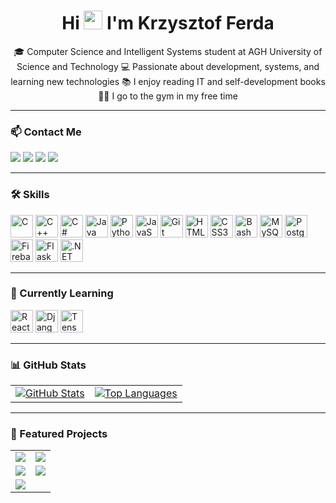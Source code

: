 <h1 align="center">
  Hi <img src="https://user-images.githubusercontent.com/18350557/176309783-0785949b-9127-417c-8b55-ab5a4333674e.gif" width="30" /> I'm Krzysztof Ferda
</h1>

<p align="center">
🎓 Computer Science and Intelligent Systems student at AGH University of Science and Technology  
💻 Passionate about development, systems, and learning new technologies  
📚 I enjoy reading IT and self-development books  
🏋️‍♂️ I go to the gym in my free time  
</p>

---

### 📫 Contact Me

<p align="left">
  <a href="mailto:krzysztof.ferda@gmail.com"><img src="https://img.shields.io/badge/Email-krzysztof.ferda@gmail.com-blue?style=flat&logo=gmail" /></a>
  <a href="https://www.linkedin.com/in/krzysztof-ferda-6579b8339"><img src="https://img.shields.io/badge/LinkedIn-blue?style=flat&logo=linkedin" /></a>
  <a href="https://github.com/Vexer89"><img src="https://img.shields.io/badge/GitHub-black?style=flat&logo=github" /></a>
  <a href="https://www.facebook.com/krzysztof.ferda.5"><img src="https://img.shields.io/badge/Facebook-1877F2?style=flat&logo=facebook&logoColor=white" /></a>
</p>

---

### 🛠️ Skills

<p align="left">
  <img src="https://raw.githubusercontent.com/danielcranney/readme-generator/main/public/icons/skills/c-colored.svg" width="36" height="36" alt="C" />
  <img src="https://raw.githubusercontent.com/danielcranney/readme-generator/main/public/icons/skills/cplusplus-colored.svg" width="36" height="36" alt="C++" />
  <img src="https://raw.githubusercontent.com/danielcranney/readme-generator/main/public/icons/skills/csharp-colored.svg" width="36" height="36" alt="C#" />
  <img src="https://raw.githubusercontent.com/danielcranney/readme-generator/main/public/icons/skills/java-colored.svg" width="36" height="36" alt="Java" />
  <img src="https://raw.githubusercontent.com/danielcranney/readme-generator/main/public/icons/skills/python-colored.svg" width="36" height="36" alt="Python" />
  <img src="https://raw.githubusercontent.com/danielcranney/readme-generator/main/public/icons/skills/javascript-colored.svg" width="36" height="36" alt="JavaScript" />
  <img src="https://raw.githubusercontent.com/danielcranney/readme-generator/main/public/icons/skills/git-colored.svg" width="36" height="36" alt="Git" />
  <img src="https://raw.githubusercontent.com/danielcranney/readme-generator/main/public/icons/skills/html5-colored.svg" width="36" height="36" alt="HTML5" />
  <img src="https://raw.githubusercontent.com/danielcranney/readme-generator/main/public/icons/skills/css3-colored.svg" width="36" height="36" alt="CSS3" />
  <img src="https://raw.githubusercontent.com/danielcranney/readme-generator/main/public/icons/skills/gnubash.svg" width="36" height="36" alt="Bash" />
  <img src="https://raw.githubusercontent.com/danielcranney/readme-generator/main/public/icons/skills/mysql-colored.svg" width="36" height="36" alt="MySQL" />
  <img src="https://raw.githubusercontent.com/danielcranney/readme-generator/main/public/icons/skills/postgresql-colored.svg" width="36" height="36" alt="PostgreSQL" />
  <img src="https://raw.githubusercontent.com/danielcranney/readme-generator/main/public/icons/skills/firebase-colored.svg" width="36" height="36" alt="Firebase" />
  <img src="https://raw.githubusercontent.com/danielcranney/readme-generator/main/public/icons/skills/flask-colored.svg" width="36" height="36" alt="Flask" />
  <img src="https://raw.githubusercontent.com/danielcranney/readme-generator/main/public/icons/skills/dot-net-colored.svg" width="36" height="36" alt=".NET" />
</p>

---

### 🌱 Currently Learning

<p align="left">
  <img src="https://raw.githubusercontent.com/danielcranney/readme-generator/main/public/icons/skills/react-colored.svg" width="36" height="36" alt="React" />
  <img src="https://raw.githubusercontent.com/danielcranney/readme-generator/main/public/icons/skills/django-colored.svg" width="36" height="36" alt="Django" />
  <img src="https://raw.githubusercontent.com/danielcranney/readme-generator/main/public/icons/skills/tensorflow-colored.svg" width="36" height="36" alt="TensorFlow" />
</p>

---

### 📊 GitHub Stats

<table>
  <tr>
    <td>
      <a href="http://www.github.com/Vexer89">
        <img src="https://github-readme-stats.vercel.app/api?username=Vexer89&show_icons=true&count_private=true&title_color=0891b2&text_color=ffffff&icon_color=0891b2&bg_color=1c1917&hide_border=true" alt="GitHub Stats" />
      </a>
    </td>
    <td>
      <a href="http://www.github.com/Vexer89">
        <img src="https://github-readme-stats.vercel.app/api/top-langs/?username=Vexer89&langs_count=10&title_color=0891b2&text_color=ffffff&icon_color=0891b2&bg_color=1c1917&hide_border=true&locale=en&custom_title=Top%20Languages" alt="Top Languages" />
      </a>
    </td>
  </tr>
</table>

---

### 📁 Featured Projects

<table>
  <tr>
    <td>
      <a href="https://github.com/Vexer89/TKiK-2024-AGH">
        <img src="https://github-readme-stats.vercel.app/api/pin/?username=Vexer89&repo=TKiK-2024-AGH&title_color=0891b2&text_color=ffffff&icon_color=0891b2&bg_color=1c1917&hide_border=true" />
      </a>
    </td>
    <td>
      <a href="https://github.com/Vexer89/SSD-Drone_Simulation">
        <img src="https://github-readme-stats.vercel.app/api/pin/?username=Vexer89&repo=SSD-Drone_Simulation&title_color=0891b2&text_color=ffffff&icon_color=0891b2&bg_color=1c1917&hide_border=true" />
      </a>
    </td>
  </tr>
  <tr>
    <td>
      <a href="https://github.com/Vexer89/ORM-Library">
        <img src="https://github-readme-stats.vercel.app/api/pin/?username=Vexer89&repo=ORM-Library&title_color=0891b2&text_color=ffffff&icon_color=0891b2&bg_color=1c1917&hide_border=true" />
      </a>
    </td>
    <td>
      <a href="https://github.com/Vexer89/IoT">
        <img src="https://github-readme-stats.vercel.app/api/pin/?username=Vexer89&repo=IoT&title_color=0891b2&text_color=ffffff&icon_color=0891b2&bg_color=1c1917&hide_border=true" />
      </a>
    </td>
  </tr>
  <tr>
    <td>
      <a href="https://github.com/Vexer89/CSharp-Project">
        <img src="https://github-readme-stats.vercel.app/api/pin/?username=Vexer89&repo=CSharp-Project&title_color=0891b2&text_color=ffffff&icon_color=0891b2&bg_color=1c1917&hide_border=true" />
      </a>
    </td>
  </tr>
</table>
